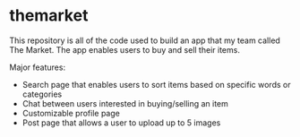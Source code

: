 # themarket

This repository is all of the code used to build an app that my team called The Market. The app enables users to buy and sell their items. 

Major features: 
- Search page that enables users to sort items based on specific words or categories
- Chat between users interested in buying/selling an item
- Customizable profile page
- Post page that allows a user to upload up to 5 images 
